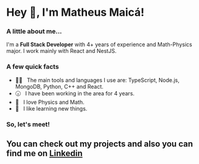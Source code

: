 <h1> Hey 👋, I'm Matheus Maicá!</h1>
</h1>

### A little about me...
I'm a **Full Stack Developer** with 4+ years of experience and Math-Physics major. I work mainly with React and NestJS.<br/>

### A few quick facts
- 👨‍💻 &nbsp; The main tools and languages I use are: TypeScript, Node.js, MongoDB, Python, C++ and React.
- 🕡 &nbsp; I have been working in the area for 4 years.
- 🔭 &nbsp; I love Physics and Math.
- 💬 &nbsp; I like learning new things.

### So, let's meet!
You can check out my projects and also you can find me on [Linkedin]([https://tr.linkedin.com/in/glcebru](https://www.linkedin.com/in/matheus-maic%C3%A1-86888720b/)https://www.linkedin.com/in/matheus-maic%C3%A1-86888720b/)
-----
